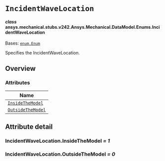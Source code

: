 # `IncidentWaveLocation`



#### *class* ansys.mechanical.stubs.v242.Ansys.Mechanical.DataModel.Enums.IncidentWaveLocation

Bases: [`enum.Enum`](https://docs.python.org/3/library/enum.html#enum.Enum)

Specifies the IncidentWaveLocation.

<!-- !! processed by numpydoc !! -->

<a id="overview"></a>

## Overview

### Attributes

| Name |
| ------------------------------------------------------------ |
| [`InsideTheModel`](#IncidentWaveLocation.InsideTheModel) |
| [`OutsideTheModel`](#IncidentWaveLocation.OutsideTheModel) |

<a id="attribute-detail"></a>

## Attribute detail

<a id="IncidentWaveLocation.InsideTheModel"></a>

### IncidentWaveLocation.InsideTheModel *= 1*

<a id="IncidentWaveLocation.OutsideTheModel"></a>

### IncidentWaveLocation.OutsideTheModel *= 0*



